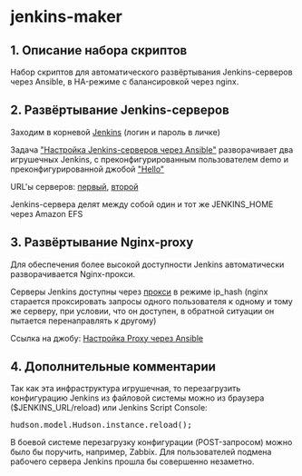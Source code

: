 <h1>jenkins-maker</h1>

<h2>1. Описание набора скриптов</h2>
Набор скриптов для автоматического развёртывания Jenkins-серверов через Ansible, в HA-режиме с балансировкой через nginx.

<h2>2. Развёртывание Jenkins-серверов</h2>
Заходим в корневой <a href="http://jenkins0.abelyakov.me:8080">Jenkins</a> (логин и пароль в личке)

Задача <a href="http://jenkins0.abelyakov.me:8080/job/SetupJenkinses/">"Настройка Jenkins-серверов через Ansible"</a> разворачивает два игрушечных Jenkins, 
с преконфигурированным пользователем demo и преконфигурированной джобой <a href="http://jenkins1.abelyakov.me:8080/job/Hello">"Hello"</a>

URL'ы серверов: <a href="http://jenkins1.abelyakov.me:8080">первый</a>, <a href="http://jenkins2.abelyakov.me:8080">второй</a>

Jenkins-сервера делят между собой один и тот же JENKINS_HOME через Amazon EFS

<h2>3. Развёртывание Nginx-proxy</h2>

Для обеспечения более высокой доступности Jenkins автоматически разворачивается Nginx-прокси.

Серверы Jenkins доступны через <a href="http://jenkins-proxy.abelyakov.me">прокси</a> в режиме ip_hash (nginx старается проксировать запросы одного пользователя к одному и тому же серверу, при условии, что он доступен,
в обратной ситуации он пытается перенаправлять к другому)

Ссылка на джобу: <a href="http://jenkins0.abelyakov.me:8080/job/SetupProxies">Настройка Proxy через Ansible</a>

<h2>4. Дополнительные комментарии</h2>
Так как эта инфраструктура игрушечная, то перезагрузить конфигурацию Jenkins из файловой системы можно из браузера ($JENKINS_URL/reload) или Jenkins Script Console:
<pre>
hudson.model.Hudson.instance.reload();
</pre>
В боевой системе перезагрузку конфигурации (POST-запросом) можно было бы поручить, например, Zabbix. Для пользователей подмена рабочего сервера Jenkins прошла бы совершенно незаметно.
